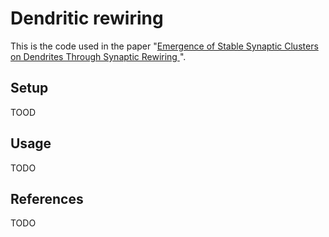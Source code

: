 # Dendritic rewiring
This is the code used in the paper "[Emergence of Stable Synaptic Clusters on Dendrites Through Synaptic
Rewiring ](https://www.frontiersin.org/articles/10.3389/fncom.2020.00057)".

## Setup
TOOD

## Usage
TODO

## References
TODO
